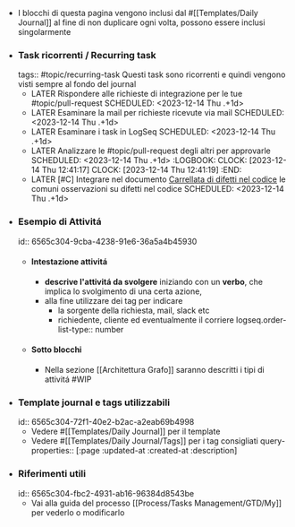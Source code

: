 - I blocchi di questa pagina vengono inclusi dal #[[Templates/Daily Journal]] al fine di non duplicare ogni volta, possono essere inclusi singolarmente
- ### Task ricorrenti / Recurring task
  tags:: #topic/recurring-task
  Questi task sono ricorrenti e quindi vengono visti sempre al fondo del journal
	- LATER Rispondere alle richieste di integrazione per le tue #topic/pull-request
	  SCHEDULED: <2023-12-14 Thu .+1d>
	- LATER Esaminare la mail per richieste ricevute via mail
	  SCHEDULED: <2023-12-14 Thu .+1d>
	- LATER Esaminare i task in LogSeq
	  SCHEDULED: <2023-12-14 Thu .+1d>
	- LATER Analizzare le #topic/pull-request  degli altri per approvarle
	  SCHEDULED: <2023-12-14 Thu .+1d>
	  :LOGBOOK:
	  CLOCK: [2023-12-14 Thu 12:41:17]
	  CLOCK: [2023-12-14 Thu 12:41:19]
	  :END:
	- LATER [#C] Integrare nel documento [Carrellata di difetti nel codice](https://gsped.atlassian.net/wiki/spaces/~642a8bc572a895c404218f0e/pages/1119944749/Carrellata+di+difetti+nel+codice) le comuni osservazioni su difetti nel codice
	  SCHEDULED: <2023-12-14 Thu .+1d>
- ### Esempio di Attivitá
  id:: 6565c304-9cba-4238-91e6-36a5a4b45930
	- #### Intestazione attivitá
		- **descrive l'attivitá da svolgere** iniziando con un **verbo**, che implica lo svolgimento di una certa azione,
		- alla fine utilizzare dei tag per indicare
			- la sorgente della richiesta, mail, slack etc
			- richiedente, cliente ed eventualmente il corriere
			  logseq.order-list-type:: number
	- #### Sotto blocchi
		- Nella sezione [[Architettura Grafo]] saranno descritti i tipi di attivitá #WIP
- ### Template journal e tags utilizzabili
  id:: 6565c304-72f1-40e2-b2ac-a2eab69b4998
	- Vedere #[[Templates/Daily Journal]] per il template
	- Vedere #[[Templates/Daily Journal/Tags]] per i tag consigliati
	  query-properties:: [:page :updated-at :created-at :description]
- ### Riferimenti utili
  id:: 6565c304-fbc2-4931-ab16-96384d8543be
	- Vai alla guida del processo [[Process/Tasks Management/GTD/My]] per vederlo o modificarlo